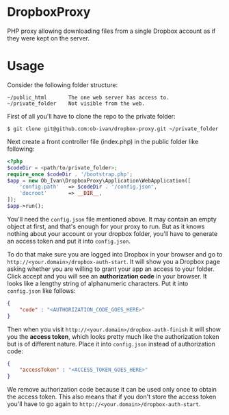 DropboxProxy
============

PHP proxy allowing downloading files from a single Dropbox account
as if they were kept on the server.

Usage
=====
Consider the following folder structure:

    ~/public_html       The one web server has access to.
    ~/private_folder    Not visible from the web.

First of all you'll have to clone the repo to the private folder:

    $ git clone git@github.com:ob-ivan/dropbox-proxy.git ~/private_folder

Next create a front controller file (index.php) in the public folder
like following:

```php
<?php
$codeDir = <path/to/private_folder>;
require_once $codeDir . '/bootstrap.php';
$app = new Ob_Ivan\DropboxProxy\Application\WebApplication([
    'config.path'   => $codeDir . '/config.json',
    'docroot'       => __DIR__,
]);
$app->run();
```

You'll need the `config.json` file mentioned above. It may contain
an empty object at first, and that's enough for your proxy to run.
But as it knows nothing about your account or your dropbox folder,
you'll have to generate an access token and put it into `config.json`.

To do that make sure you are logged into Dropbox in your browser and
go to `http://<your.domain>/dropbox-auth-start`. It will show you
a Dropbox page asking whether you are willing to grant your app an
access to your folder. Click accept and you will see an **authorization
code** in your browser. It looks like a lengthy string of alphanumeric
characters. Put it into `config.json` like follows:

```json
{
    "code" : "<AUTHORIZATION_CODE_GOES_HERE>"
}
```

Then when you visit `http://<your.domain>/dropbox-auth-finish` it will
show you the **access token**, which looks pretty much like the authorization
token but is of different nature. Place it into `config.json` instead of
authorization code:

```json
{
    "accessToken" : "<ACCESS_TOKEN_GOES_HERE>"
}
```

We remove authorization code because it can be used only once to obtain
the access token. This also means that if you don't store the access token
you'll have to go again to `http://<your.domain>/dropbox-auth-start`.


